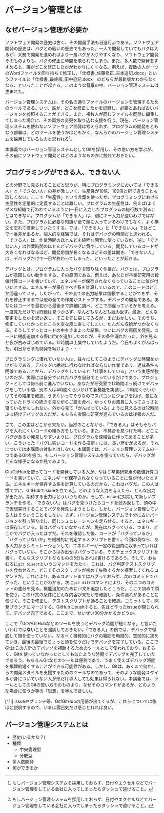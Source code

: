 # バージョン管理とは

## なぜバージョン管理が必要か

ソフトウェア開発の歴史は古く、その開発手法も日進月歩である。ソフトウェア開発の歴史は、バグとの戦いの歴史でもあった。一人で開発していてもバグは入るが、大勢で開発を進めればより一層バグが入りやすくなり、ソフトウェア開発そのものよりも、バグの修正に時間を取られてしまう。また、多人数で開発をすすめると、誰がどこを修正したかがわかりにくくなる。例えば、複数の人が一つのWordファイルを回り持ちで修正し、「仕様書_佐藤修正_吉本追記.docx」というファイルと「仕様書_最終版_田中追記.docx」のどちらが最新版かわからなくなる、といったことが起きる。このような背景の中、バージョン管理システムは生まれた。

バージョン管理システムは、その名の通りファイルのバージョンを管理するためのツールである。いつ、誰が、どこを修正したかを記録し、必要とあれば古いバージョンを参照することができる。また、複数人が同じファイルを同時に編集してしまった場合に、その両方の変更を取り込む支援を行う。現在、バージョン管理システムを使わないソフトウェア開発は考えられず、プログラムの開発をともなう部署は、どのツールを使うかはともかく、なんらかのバージョン管理システムを採用しているものと思われる[^1]。

[^1]: もしバージョン管理システムを採用しておらず、日付やエクセルなどでバージョン管理をしている会社に入ってしまったらダッシュで逃げること。

本講義ではバージョン管理システムとしてGitを採用し、その使い方を学ぶが、その前にソフトウェア開発とはどのようなものかに触れておきたい。

## プログラミングができる人、できない人

どの分野でも見られることだと思うが、特にプログラミングにおいては「できる人」と「できない人」の差が激しいく、生産性が10倍、100倍と桁で違うことも珍しくない。ここで「生産性」という言葉を使ったが、プログラミングにおける生産性を定量的に定義することは難しい。プログラムの生産性は、例えば(よくダメな組織で行われているように)一日に入力したプログラムの総行数で測ることはできない。プログラムが「できる人」は、別にキー入力が速いわけではない。また、プログラムに必要な知識が全て頭に入っているわけでもなく、よく構文を忘れて検索していたりする。では、「できる人」と「できない人」ではどこで一番差が出るか。個人的な経験では、それはデバッグの時間だと思われる。「できる人」は、作業時間のほとんどを純粋な開発に使っているが、逆に「できない人」は作業時間のほとんどデバッグに費やしている。開発しているコードが大きくなればなるほど、開発期間が長くなるほどその差は開き、「できない人」は、デバッグだけで一日が終わってしまった、といったことが起きる。

デバッグとは、プログラムに入ったバグを取り除く作業だ。バグとは、プログラムが意図しない動作をする、その原因である。例えば、あなたが卒業研究用の数値計算コードを書いていて、エネルギーが保存されなくなっていることに気が付いたとする。エネルギーが保存すべき系を計算しているので、このコードはどこか間違っている。したがって、その全ての出力結果は信頼することができず、それを修正するまでは他の全ての作業がストップする。デバッグの開始である。あなたはコードを最初から最後まで詳細に調べ、どこで間違っているかを考える。一度見ただけでは問題は見つからず、なんどもなんども読み返す。最近、どんな変更をしたかを思い返し、そこを元に戻してみるが、まだおかしい。そのうち、修正していなかったところを変な風に直してしまい、だんだん収拾がつかなくなる。そうしてずっとコードの中をさまよった結果、ついにバグの原因を発見。コードに機能追加する際にif文を追加したのだが、その条件漏れだった。外を見ると夜が白みはじめている。12時間以上集中していたようだ。今日もよくがんばった。明日からまた開発を続けよう・・・

プログラミングに慣れていない人は、往々にしてこのようにデバッグに時間をかけがちである。デバッグは絶対に行わなければならない作業であり、達成条件も明確であることから、デバッグをしていると「仕事をしている」という実感が強いのだが、実際には自分でいれたバグを自分でとっているだけであり、プロジェクトとしては何ら前に進んでいない。あなたが研究室で12時間ぶっ続けでデバッグをしている間、別の人は4時間くらいかけて新機能を実装し、2時間くらいかけてその結果を確認、うまくいってそうなのでスパコンにジョブを投げ、気になっていたドラマの続きを見ながらご飯を食べ、ゆっくりお風呂に入ってさっさと寝ているかもしれない。外から見て「がんばっている」ように見えるのは12時間ぶっ続けデバッグの人だが、もちろん実際に研究が進んでいるのは後者の人だ。

さて、この差はどこから来たか。当然のことながら、「できる人」はそもそもバグを入れにくいコードの組み方をしている。また、不具合を見つけた時、どこにバグがあるか発見しやすいように、プログラムを疎結合に作ってあることが多い。こういった「バグに強いコードを作る技術」には、長い歴史があるが、それについては本講義の対象とはしない。本講義では、バージョン管理システムの一つであるGitを扱う。もしバージョン管理システムを使っていたら、デバッグがどんな様子になるか見てみよう。

Git/GitHubを使ってコードを開発している人が、やはり卒業研究用の数値計算コードを書いていて、エネルギーが保存されなくなっていることに気が付いたとする。エネルギーが保存する系を計算しているのだから、これはバグだ。この人は慌てずに、GitHubでissueを立てる[^1]。どのような入力を与えたら、どんな出力が出たか。期待する出力はどういうものか。そして、issueに対応して新しいブランチを作る。「できない人」はバグを見つけたらコードを読み返して、頭の中で仮想実行することでバグを発見しようとした。しかし、バージョン管理している人はそういうことをしない。まず、バージョン管理システムで十分に古いバージョンを引っ張り出し、同じシミュレーションを走らせる。すると、エネルギーは保存している。昔はバグっていなかったが、現在はバグっている、つまり、どこかでバグが入ったはずだ。それを確認した後、コードが「バグっているか」「バグっていないか」を機械的に判定するスクリプトを書く。今回の例なら、ある入力からシミュレーションして、エネルギーが一定の範囲内に収まっていればバグっていない。そこからはみ出せばバグっている、そのチェックスクリプトを書く。そんなスクリプトならものの5分もあれば書けるであろう。そして、おもむろに`git bisect`というコマンドをたたく。これは、バグ判定テストスクリプトを食わせると、どこでそのスクリプトが初めて失敗するかを探索してくれるコマンドだ。これにより、あるコミットまではバグっておらず、次のコミットでバグった、ということがわかる。次に`git diff`コマンドにより、その二つのコミットの差分を見る。機能追加のために`if`文を追加したところだ。ここで初めて頭を使う。この`if`文の条件にどんな内容が来たかを確認し、条件漏れがあることに気づく。そこを修正し、テストスクリプトが通ることを確認。コミットして、開発ブランチにマージする。GitHubにpushすると、先ほど作ったissueが閉じられて、デバッグ完了である。ここまで、せいぜい30分かかるかどうか。

ここで「GitやGitHubなどのツールを使うとデバッグ時間が短くなる」と言いたいわけでは**ない**ことを強調しておきたい。「できる人」の例では、デバッグで徹底して頭を使っていない。なるべく機械的にバグの範囲を時間的、空間的に狭めていき、最後の最後でちょっと頭を使うだけでデバッグを完了している。ここでGitはこの方針のデバッグを補助するためのツールとして使われており、おそらく、Gitを使っていなかったとしても似たような時間でデバッグを完了していたであろう。もちろんGitなどのツールは便利であり、うまく使えばデバッグ時間を飛躍的短くすることができる可能性がある。しかし、Gitは、あくまで何かしらの開発スタイルを支援するためのツールなのであって、そのような開発スタイルが身についていない人が形だけ導入しても効果は得られない。本講義では、ツールとしてのGitの使い方そのものより、なぜそのコマンドがあるか、どのような場合に使うか等の「思想」を学んでほしい。

[^1:] issueやブランチ等、Git/GitHubの用語が出てくるが、これらについては後ほど説明するので、いまは雰囲気だけ感じとれれば良い。

## バージョン管理システムとは

* 歴史(いるかな？)
* 種類
  * 中央管理型
  * 分散型
* 多人数開発
* 何ができるか